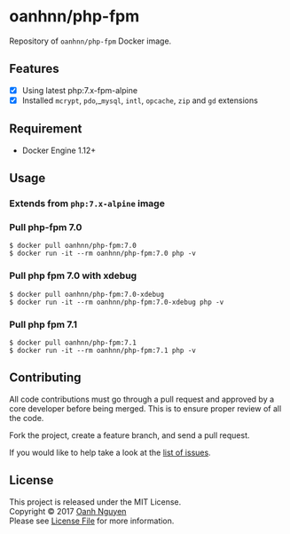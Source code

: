 # oanhnn/php-fpm

Repository of `oanhnn/php-fpm` Docker image.

## Features

- [x] Using latest php:7.x-fpm-alpine
- [x] Installed `mcrypt`, `pdo`,_`mysql`, `intl`, `opcache`, `zip` and `gd` extensions

## Requirement
- Docker Engine 1.12+

## Usage

### Extends from `php:7.x-alpine` image

### Pull php-fpm 7.0

```shell
$ docker pull oanhnn/php-fpm:7.0
$ docker run -it --rm oanhnn/php-fpm:7.0 php -v
```
### Pull php fpm 7.0 with xdebug

```shell
$ docker pull oanhnn/php-fpm:7.0-xdebug
$ docker run -it --rm oanhnn/php-fpm:7.0-xdebug php -v
```

### Pull php fpm 7.1

```shell
$ docker pull oanhnn/php-fpm:7.1
$ docker run -it --rm oanhnn/php-fpm:7.1 php -v
```

## Contributing

All code contributions must go through a pull request and approved by
a core developer before being merged. This is to ensure proper review of all the code.

Fork the project, create a feature branch, and send a pull request.

If you would like to help take a look at the [list of issues](https://github.com/oanhnn/docker-images/issues).

## License

This project is released under the MIT License.   
Copyright © 2017 [Oanh Nguyen](https://github.com/oanhnn)   
Please see [License File](https://github.com/oanhnn/docker-images/blob/master/LICENSE) for more information.
